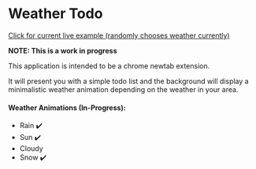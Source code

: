 # Weather Todo

[Click for current live example (randomly chooses weather currently)](https://sleachga.github.io/WeatherTodo/)

**NOTE: This is a work in progress**

This application is intended to be a chrome newtab extension.  

It will present you with a simple todo list and the background will display a minimalistic weather animation depending on the weather in your area.  

#### Weather Animations (In-Progress):

* Rain :heavy_check_mark: 
* Sun :heavy_check_mark:
* Cloudy
* Snow :heavy_check_mark:
